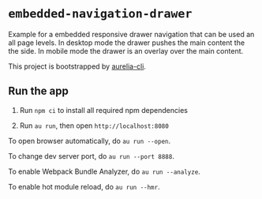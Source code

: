 # `embedded-navigation-drawer`

Example for a embedded responsive drawer navigation that can be used an all page levels. In desktop mode the drawer pushes the main content the the side. In mobile mode the drawer is an overlay over the main content.

This project is bootstrapped by [aurelia-cli](https://github.com/aurelia/cli).

## Run the app

1. Run `npm ci` to install all required npm dependencies

2. Run `au run`, then open `http://localhost:8080`

To open browser automatically, do `au run --open`.

To change dev server port, do `au run --port 8888`.

To enable Webpack Bundle Analyzer, do `au run --analyze`.

To enable hot module reload, do `au run --hmr`.
